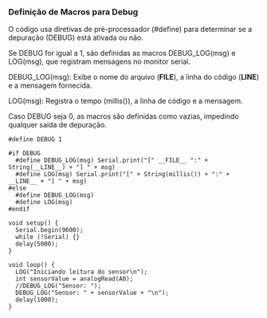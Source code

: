 
### Definição de Macros para Debug

O código usa diretivas de pré-processador (#define) para determinar se a depuração (DEBUG) está ativada ou não.

Se DEBUG for igual a 1, são definidas as macros DEBUG_LOG(msg) e LOG(msg), que registram mensagens no monitor serial.

DEBUG_LOG(msg): Exibe o nome do arquivo (__FILE__), a linha do código (__LINE__) e a mensagem fornecida.

LOG(msg): Registra o tempo (millis()), a linha de código e a mensagem.

Caso DEBUG seja 0, as macros são definidas como vazias, impedindo qualquer saída de depuração.

```
#define DEBUG 1

#if DEBUG
  #define DEBUG_LOG(msg) Serial.print("[" __FILE__ ":" + String(__LINE__) + "] " + msg)
  #define LOG(msg) Serial.print("[" + String(millis()) + ":" + __LINE__ + "] " + msg)
#else
  #define DEBUG_LOG(msg)
  #define LOG(msg)
#endif

void setup() {
  Serial.begin(9600);
  while (!Serial) {}
  delay(5000);
}

void loop() {
  LOG("Iniciando leitura do sensor\n");
  int sensorValue = analogRead(A0);
  //DEBUG_LOG("Sensor: ");
  DEBUG_LOG("Sensor: " + sensorValue + "\n");
  delay(1000);
}
```
